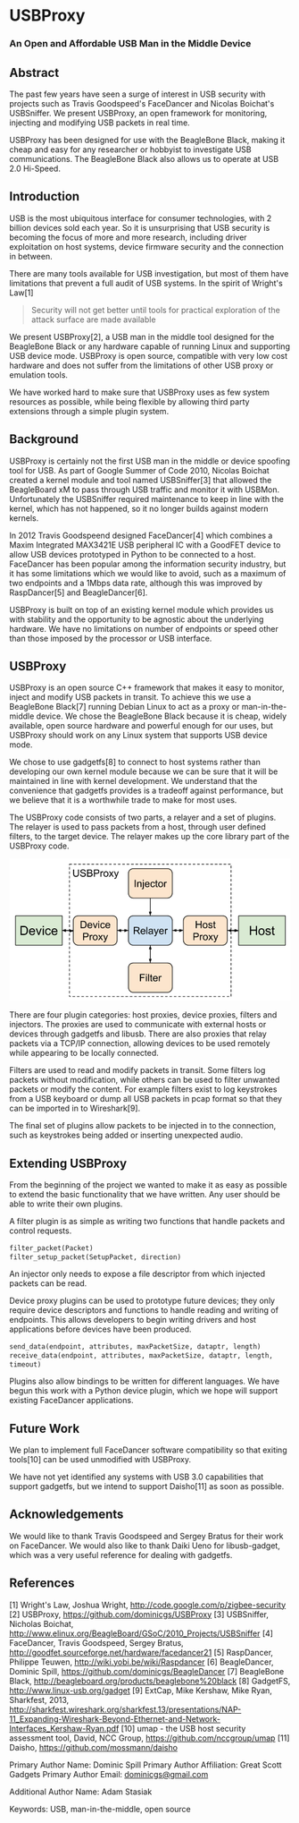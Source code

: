 # USBProxy
### An Open and Affordable USB Man in the Middle Device

## Abstract
The past few years have seen a surge of interest in USB security with projects such as Travis Goodspeed's FaceDancer and Nicolas Boichat's USBSniffer. We present USBProxy, an open framework for monitoring, injecting and modifying USB packets in real time.

USBProxy has been designed for use with the BeagleBone Black, making it cheap and easy for any researcher or hobbyist to investigate USB communications. The BeagleBone Black also allows us to operate at USB 2.0 Hi-Speed.


## Introduction

USB is the most ubiquitous interface for consumer technologies, with 2 billion devices sold each year. So it is unsurprising that USB security is becoming the focus of more and more research, including driver exploitation on host systems, device firmware security and the connection in between.

There are many tools available for USB investigation, but most of them have limitations that prevent a full audit of USB systems. In the spirit of Wright's Law[1]

>Security will not get better until tools for practical exploration of the
>attack surface are made available

We present USBProxy[2], a USB man in the middle tool designed for the BeagleBone
Black or any hardware capable of running Linux and supporting USB device mode.
USBProxy is open source, compatible with very low cost hardware and does not
suffer from the limitations of other USB proxy or emulation tools.

We have worked hard to make sure that USBProxy uses as few system resources as
possible, while being flexible by allowing third party extensions through a
simple plugin system.


Background
----------

USBProxy is certainly not the first USB man in the middle or device spoofing
tool for USB. As part of Google Summer of Code 2010, Nicolas Boichat created a
kernel module and tool named USBSniffer[3] that allowed the BeagleBoard xM to
pass through USB traffic and monitor it with USBMon. Unfortunately the
USBSniffer required maintenance to keep in line with the kernel, which has not
happened, so it no longer builds against modern kernels.

In 2012 Travis Goodspeend designed FaceDancer[4] which combines a Maxim
Integrated MAX3421E USB peripheral IC with a GoodFET device to allow USB devices
prototyped in Python to be connected to a host. FaceDancer has been popular
among the information security industry, but it has some limitations which we
would like to avoid, such as a maximum of two endpoints and a 1Mbps data rate,
although this was improved by RaspDancer[5] and BeagleDancer[6].

USBProxy is built on top of an existing kernel module which provides us with
stability and the opportunity to be agnostic about the underlying hardware. We
have no limitations on number of endpoints or speed other than those imposed by
the processor or USB interface.


USBProxy
--------

USBProxy is an open source C++ framework that makes it easy to monitor, inject
and modify USB packets in transit. To achieve this we use a BeagleBone Black[7]
running Debian Linux to act as a proxy or man-in-the-middle device. We chose the
BeagleBone Black because it is cheap, widely available, open source hardware and
powerful enough for our uses, but USBProxy should work on any Linux system that
supports USB device mode.

We chose to use gadgetfs[8] to connect to host systems rather than developing
our own kernel module because we can be sure that it will be maintained in line
with kernel development. We understand that the convenience that gadgetfs
provides is a tradeoff against performance, but we believe that it is a
worthwhile trade to make for most uses.

The USBProxy code consists of two parts, a relayer and a set of plugins. The
relayer is used to pass packets from a host, through user defined filters, to
the target device. The relayer makes up the core library part of the USBProxy
code.

![USBProxy Architecture](USBProxy_arch.png "USBProxy Architecture")

There are four plugin categories: host proxies, device proxies, filters and
injectors. The proxies are used to communicate with external hosts or devices
through gadgetfs and libusb. There are also proxies that relay packets via a
TCP/IP connection, allowing devices to be used remotely while appearing to be
locally connected.

Filters are used to read and modify packets in transit. Some filters log packets
without modification, while others can be used to filter unwanted packets or
modify the content. For example filters exist to log keystrokes from a USB
keyboard or dump all USB packets in pcap format so that they can be imported in
to
Wireshark[9].

The final set of plugins allow packets to be injected in to the connection, such
as keystrokes being added or inserting unexpected audio.


Extending USBProxy
------------------

From the beginning of the project we wanted to make it as easy as possible to
extend the basic functionality that we have written. Any user should be able to
write their own plugins.

A filter plugin is as simple as writing two functions that handle packets and
control requests.

    filter_packet(Packet)
    filter_setup_packet(SetupPacket, direction)

An injector only needs to expose a file descriptor from which injected packets
can be read.

Device proxy plugins can be used to prototype future devices; they only require
device descriptors and functions to handle reading and writing of endpoints.
This allows developers to begin writing drivers and host applications before
devices have been produced.

    send_data(endpoint, attributes, maxPacketSize, dataptr, length)
    receive_data(endpoint, attributes, maxPacketSize, dataptr, length, timeout)

Plugins also allow bindings to be written for different languages. We have begun
this work with a Python device plugin, which we hope will support existing
FaceDancer applications.


Future Work
-----------

We plan to implement full FaceDancer software compatibility so that exiting
tools[10] can be used unmodified with USBProxy.

We have not yet identified any systems with USB 3.0 capabilities that support
gadgetfs, but we intend to support Daisho[11] as soon as possible.


Acknowledgements
----------------

We would like to thank Travis Goodspeed and Sergey Bratus for their work on
FaceDancer. We would also like to thank Daiki Ueno for libusb-gadget, which was
a very useful reference for dealing with gadgetfs.


References
----------
[1] Wright's Law, Joshua Wright, http://code.google.com/p/zigbee-security
[2] USBProxy, https://github.com/dominicgs/USBProxy
[3] USBSniffer, Nicholas Boichat, http://www.elinux.org/BeagleBoard/GSoC/2010_Projects/USBSniffer
[4] FaceDancer, Travis Goodspeed, Sergey Bratus, http://goodfet.sourceforge.net/hardware/facedancer21
[5] RaspDancer, Philippe Teuwen, http://wiki.yobi.be/wiki/Raspdancer
[6] BeagleDancer, Dominic Spill, https://github.com/dominicgs/BeagleDancer
[7] BeagleBone Black, http://beagleboard.org/products/beaglebone%20black
[8] GadgetFS, http://www.linux-usb.org/gadget
[9] ExtCap, Mike Kershaw, Mike Ryan, Sharkfest, 2013, http://sharkfest.wireshark.org/sharkfest.13/presentations/NAP-11_Expanding-Wireshark-Beyond-Ethernet-and-Network-Interfaces_Kershaw-Ryan.pdf
[10] umap - the USB host security assessment tool, David, NCC Group, https://github.com/nccgroup/umap
[11] Daisho, https://github.com/mossmann/daisho


Primary Author Name: Dominic Spill
Primary Author Affiliation: Great Scott Gadgets
Primary Author Email: dominicgs@gmail.com

Additional Author Name: Adam Stasiak

Keywords: USB, man-in-the-middle, open source
